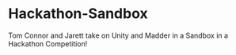 # Hackathon-Sandbox
Tom Connor and Jarett take on Unity and Madder in a Sandbox in a Hackathon Competition!
